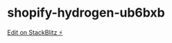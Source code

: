 # shopify-hydrogen-ub6bxb

[Edit on StackBlitz ⚡️](https://stackblitz.com/edit/shopify-hydrogen-ub6bxb)